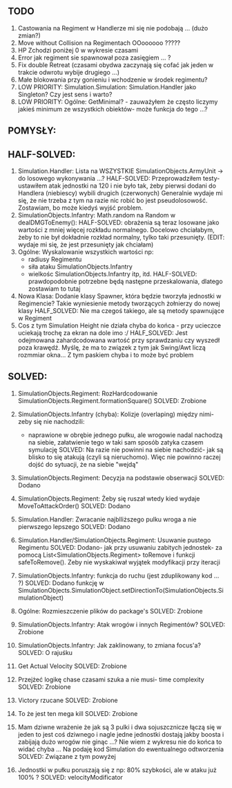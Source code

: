 ## TODO
1. Castowania na Regiment w Handlerze mi się nie podobają ... (dużo zmian?)
1. Move without Collision na Regimentach OOoooooo ?????
1. HP Zchodzi poniżej 0 w wykresie czasami
1. Error jak regiment sie spawnował poza zasięgiem ... ?
1. Fix double Retreat (czasami obydwa zaczynają się cofać jak jeden w trakcie odwrotu wybije drugiego ...)
1. Małe blokowania przy gonieniu i wchodzenie w środek regimentu?
1. LOW PRIORITY: Simulation.Simulation: Simulation.Handler jako Singleton? Czy jest sens i warto?
1. LOW PRIORITY: Ogólne: GetMinimal? - zauważyłem że często liczymy jakieś minimum ze wszystkich obiektów- może funkcja do tego ...?


## POMYSŁY:


## HALF-SOLVED:
1. Simulation.Handler: Lista na WSZYSTKIE SimulationObjects.ArmyUnit -> do losowego wykonywania ...?
    HALF-SOLVED: Przeprowadziłem testy- ustawiłem atak jednostki na 120 i nie było tak, żeby pierwsi dodani do Handlera (niebiescy) wybili drugich (czerwonych)
        Generalnie wydaje mi się, że nie trzeba z tym na razie nic robić bo jest pseudolosowość. Zostawiam, bo może kiedyś wyjść problem.
1. SimulationObjects.Infantry: Math.random na Random w dealDMGToEnemy():
    HALF-SOLVED: obrażenia są teraz losowane jako wartości z mniej więcej rozkładu normalnego. Docelowo chciałabym, żeby to nie był dokładnie rozkład normalny, tylko taki przesunięty. (EDIT: wydaje mi się, że jest przesunięty jak chciałam)
1. Ogólne: Wyskalowanie wszystkich wartości np:
    - radiusy Regimentu
    - siła ataku SimulationObjects.Infantry
    - wielkośc SimulationObjects.Infantry itp, itd.
    HALF-SOLVED: prawdopodobnie potrzebne będą następne przeskalowania, dlatego zostawiam to tutaj
1. Nowa Klasa: Dodanie klasy Spawner, która będzie tworzyła jednostki w Regimencie? Takie wyniesienie metody tworzących żołnierzy do nowej klasy
    HALF_SOLVED: Nie ma czegoś takiego, ale są metody spawnujące w Regiment
1. Cos z tym Simulation Height nie działa chyba do końca - przy ucieczce uciekają trochę za ekran na dole imo :/
    HALF_SOLVED: Jest odejmowana zahardcodowana wartość przy sprawdzaniu czy wyszedł poza krawędź. Myślę, że ma to związek z tym jak Swing/Awt liczą rozmmiar okna... Z tym paskiem chyba i to może być problem

## SOLVED:


1. SimulationObjects.Regiment: RozHardcodowanie SimulationObjects.Regiment.formationSquare()
    SOLVED: Zrobione
1. SimulationObjects.Infantry (chyba): Kolizje (overlaping) między nimi- zeby się nie nachodzili:
	- naprawione w obrębie jednego pułku, ale wrogowie nadal nachodzą na siebie, załatwienie tego w taki sam sposób zatyka czasem symulację
	SOLVED: Na razie nie powinni na siebie nachodzić- jak są blisko to się atakują (czyli są nieruchomo). Więc nie powinno raczej dojść do sytuacji, że na siebie "wejdą"	
	
2. SimulationObjects.Regiment: Decyzja na podstawie obserwacji
    SOLVED: Dodano
3. SimulationObjects.Regiment: Żeby się ruszał wtedy kied wydaje MoveToAttackOrder()
    SOLVED: Dodano
4. Simulation.Handler: Zwracanie najblliższego pulku wroga a nie pierwszego lepszego
    SOLVED: Dodano
5. Simulation.Handler/SimulationObjects.Regiment: Usuwanie pustego Regimentu
    SOLVED: Dodano- jak przy usuwaniu zabitych jednostek- za pomocą List<SimulationObjects.Regiment> toRemove i funkcji safeToRemove(). Zeby nie wyskakiwał wyjątek modyfikacji przy iteracji
6. SimulationObjects.Infantry: funkcja do ruchu (jest zduplikowany kod ... ?)
    SOLVED: Dodano funkcję w SimulationObjects.SimulationObject.setDirectionTo(SimulationObjects.SimulationObject)
1. Ogólne: Rozmieszczenie plików do package's
    SOLVED: Zrobione
1. SimulationObjects.Infantry: Atak wrogów i innych Regimentów?
    SOLVED: Zrobione
1. SimulationObjects.Infantry: Jak zaklinowany, to zmiana focus'a?
    SOLVED: O rajuśku 
1. Get Actual Velocity
    SOLVED: Zrobione
1. Przejżeć logikę chase czasami szuka a nie musi- time complexity
    SOLVED: Zrobione
1. Victory rzucane
    SOLVED: Zrobione
1. To że jest ten mega kill
    SOLVED: Zrobione
1. Mam dziwne wrażenie że jak są 3 pulki i dwa sojuszcznicze łączą się w jeden to jest coś dziwnego i nagle jedne jednostki dostają jakby boosta i zabijają dużo wrogów nie ginąc ...?
Nie wiem z wykresu nie do końca to widać chyba ... Na podaję kod Simulation do ewentualnego odtworzenia
    SOLVED: Związane z tym powyżej
1. Jednostki w pułku poruszają się z np: 80% szybkości, ale w ataku już 100% ?
    SOLVED: velocityModificator
    
